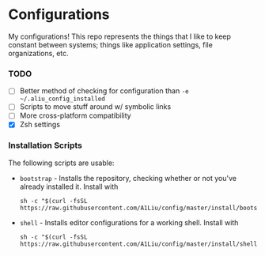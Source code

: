 # Configurations
My configurations! This repo represents the things that I like to keep constant between systems; things like
application settings, file organizations, etc.

### TODO
* [ ] Better method of checking for configuration than `-e ~/.aliu_config_installed`
* [ ] Scripts to move stuff around w/ symbolic links
* [ ] More cross-platform compatibility
* [x] Zsh settings

### Installation Scripts
The following scripts are usable:

- `bootstrap` - Installs the repository, checking whether or not you've already
  installed it. Install with

  ```
  sh -c "$(curl -fsSL https://raw.githubusercontent.com/A1Liu/config/master/install/bootstrap)"
  ```

- `shell` - Installs editor configurations for a working shell. Install with

  ```
  sh -c "$(curl -fsSL https://raw.githubusercontent.com/A1Liu/config/master/install/shell)"
  ```



